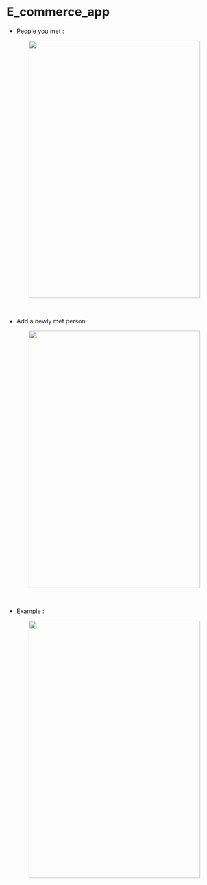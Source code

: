 # E_commerce_app

- People you met :<br>
<p align="center">
  <img src="https://github.com/MichaelZakaria/FaceFacts/assets/65913937/236d9843-c578-43cf-adda-91794e21e512" width="400" height="600"/>
</p>

<br>

- Add a newly met person :<br>
<p align="center">
  <img src="https://github.com/MichaelZakaria/FaceFacts/assets/65913937/380d46a4-ace4-4c63-87aa-7ba3029e9f8d" width="400" height="600"/>
</p>

<br>

- Example :<br>
<p align="center">
  <img src="https://github.com/MichaelZakaria/FaceFacts/assets/65913937/d574f79c-86af-4540-ac67-15a63ace62a6" width="400" height="600"/>
</p>

